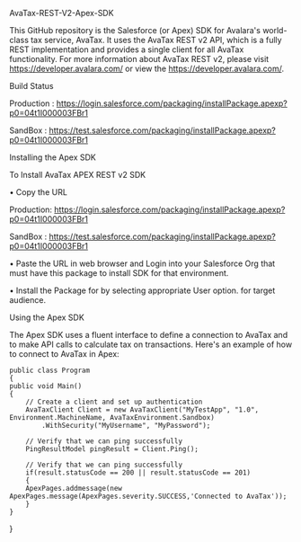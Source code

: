 AvaTax-REST-V2-Apex-SDK

This GitHub repository is the Salesforce (or Apex) SDK for Avalara's world-class tax service, AvaTax. It uses the AvaTax REST v2 API, which is a fully REST implementation and provides a single client for all AvaTax functionality. For more information about AvaTax REST v2, please visit https://developer.avalara.com/ or view the https://developer.avalara.com/.

Build Status

Production : https://login.salesforce.com/packaging/installPackage.apexp?p0=04t1I000003FBr1

SandBox : https://test.salesforce.com/packaging/installPackage.apexp?p0=04t1I000003FBr1


Installing the Apex SDK

To Install AvaTax APEX REST v2 SDK 

• Copy the URL 

Production: https://login.salesforce.com/packaging/installPackage.apexp?p0=04t1I000003FBr1

SandBox : https://test.salesforce.com/packaging/installPackage.apexp?p0=04t1I000003FBr1

• Paste the URL in web browser and Login into your Salesforce Org that must have this package to install SDK for that environment.

• Install the Package for by selecting appropriate User option. for target audience.


Using the Apex SDK

The Apex SDK uses a fluent interface to define a connection to AvaTax and to make API calls to calculate tax on transactions. Here's an example of how to connect to AvaTax in Apex:


    public class Program
    {
    public void Main()
    {
        // Create a client and set up authentication
        AvaTaxClient Client = new AvaTaxClient("MyTestApp", "1.0", Environment.MachineName, AvaTaxEnvironment.Sandbox)
            .WithSecurity("MyUsername", "MyPassword");
    
        // Verify that we can ping successfully
        PingResultModel pingResult = Client.Ping();
       
        // Verify that we can ping successfully
        if(result.statusCode == 200 || result.statusCode == 201)
        {
        ApexPages.addmessage(new ApexPages.message(ApexPages.severity.SUCCESS,'Connected to AvaTax'));
        }
    }
}

